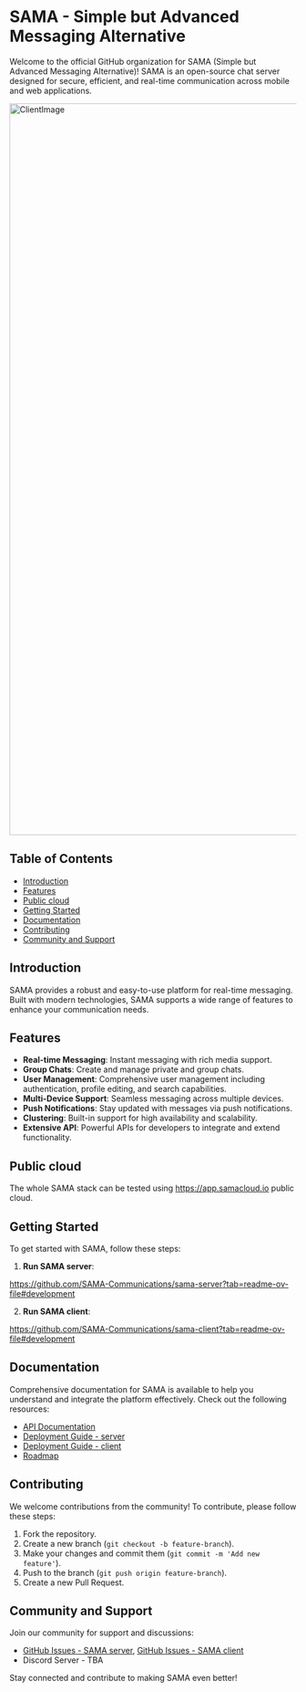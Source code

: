 # SAMA - Simple but Advanced Messaging Alternative

Welcome to the official GitHub organization for SAMA (Simple but Advanced Messaging Alternative)! SAMA is an open-source chat server designed for secure, efficient, and real-time communication across mobile and web applications.

<img width="1282" alt="ClientImage" src="https://github.com/SAMA-Communications/sama-client/assets/98953475/fe8dfd1c-462d-46d2-aa24-5792b36e23f2">

## Table of Contents
- [Introduction](#introduction)
- [Features](#features)
- [Public cloud](#public-cloud)
- [Getting Started](#getting-started)
- [Documentation](#documentation)
- [Contributing](#contributing)
- [Community and Support](#community-and-support)

## Introduction
SAMA provides a robust and easy-to-use platform for real-time messaging. Built with modern technologies, SAMA supports a wide range of features to enhance your communication needs.

## Features
- **Real-time Messaging**: Instant messaging with rich media support.
- **Group Chats**: Create and manage private and group chats.
- **User Management**: Comprehensive user management including authentication, profile editing, and search capabilities.
- **Multi-Device Support**: Seamless messaging across multiple devices.
- **Push Notifications**: Stay updated with messages via push notifications.
- **Clustering**: Built-in support for high availability and scalability.
- **Extensive API**: Powerful APIs for developers to integrate and extend functionality.

## Public cloud

The whole SAMA stack can be tested using https://app.samacloud.io public cloud.

## Getting Started
To get started with SAMA, follow these steps:

1. **Run SAMA server**:

https://github.com/SAMA-Communications/sama-server?tab=readme-ov-file#development

2. **Run SAMA client**:

https://github.com/SAMA-Communications/sama-client?tab=readme-ov-file#development

## Documentation
Comprehensive documentation for SAMA is available to help you understand and integrate the platform effectively. Check out the following resources:
- [API Documentation](https://github.com/SAMA-Communications/sama-server/blob/main/docs/API.md)
- [Deployment Guide - server](https://github.com/SAMA-Communications/sama-server?tab=readme-ov-file#development)
- [Deployment Guide - client](https://github.com/SAMA-Communications/sama-client?tab=readme-ov-file#development)
- [Roadmap](https://github.com/SAMA-Communications/sama-server/blob/main/docs/ROADMAP.md)

## Contributing
We welcome contributions from the community! To contribute, please follow these steps:
1. Fork the repository.
2. Create a new branch (`git checkout -b feature-branch`).
3. Make your changes and commit them (`git commit -m 'Add new feature'`).
4. Push to the branch (`git push origin feature-branch`).
5. Create a new Pull Request.

## Community and Support
Join our community for support and discussions:
- [GitHub Issues - SAMA server](https://github.com/SAMA-Communications/sama-server/issues), [GitHub Issues - SAMA client](https://github.com/SAMA-Communications/sama-client/issues)
- Discord Server - TBA

Stay connected and contribute to making SAMA even better!
